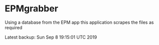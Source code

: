 # EPMgrabber
Using a database from the EPM app this application scrapes the files as required


Latest backup: Sun Sep 8 19:15:01 UTC 2019

